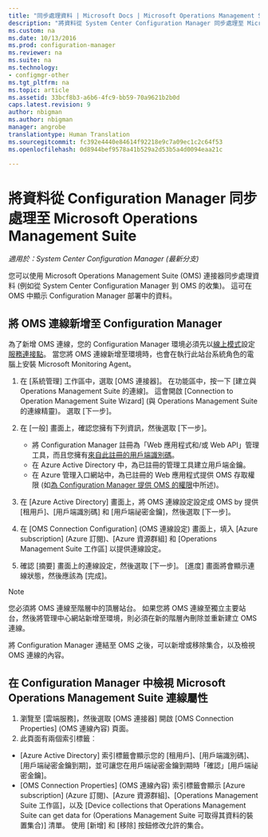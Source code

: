 ```yaml
---
title: "同步處理資料 | Microsoft Docs | Microsoft Operations Management Suite "
description: "將資料從 System Center Configuration Manager 同步處理至 Microsoft Operations Management Suite。"
ms.custom: na
ms.date: 10/13/2016
ms.prod: configuration-manager
ms.reviewer: na
ms.suite: na
ms.technology:
- configmgr-other
ms.tgt_pltfrm: na
ms.topic: article
ms.assetid: 33bcf8b3-a6b6-4fc9-bb59-70a9621b2b0d
caps.latest.revision: 9
author: nbigman
ms.author: nbigman
manager: angrobe
translationtype: Human Translation
ms.sourcegitcommit: fc392e4440e84614f92218e9c7a09ec1c2c64f53
ms.openlocfilehash: 0d8944bef9578a41b529a2d53b5a4d0094eaa21c

---
```

# <a name="sync-data-from-configuration-manager-to-the-microsoft-operations-management-suite"></a>將資料從 Configuration Manager 同步處理至 Microsoft Operations Management Suite

*適用於：System Center Configuration Manager (最新分支)*

您可以使用 Microsoft Operations Management Suite (OMS) 連接器同步處理資料 (例如從 System Center Configuration Manager 到 OMS 的收集)。 這可在 OMS 中顯示 Configuration Manager 部署中的資料。

## <a name="add-an-oms-connection-to-configuration-manager"></a>將 OMS 連線新增至 Configuration Manager

為了新增 OMS 連線，您的 Configuration Manager 環境必須先以[線上模式](https://azure.microsoft.com/en-us/documentation/articles/resource-group-create-service-principal-portal/)設定[服務連接點](../../../core/servers/deploy/configure/about-the-service-connection-point.md)。 當您將 OMS 連線新增至環境時，也會在執行此站台系統角色的電腦上安裝 Microsoft Monitoring Agent。
1.  在 [系統管理] 工作區中，選取 [OMS 連接器]。 在功能區中，按一下 [建立與 Operations Management Suite 的連線]。 這會開啟 [Connection to Operation Management Suite Wizard] (與 Operations Management Suite 的連線精靈)。 選取 [下一步]。
2.  在 [一般] 畫面上，確認您擁有下列資訊，然後選取 [下一步]。

    * 將 Configuration Manager 註冊為「Web 應用程式和/或 Web API」管理工具，而且您擁有[來自此註冊的用戶端識別碼](https://azure.microsoft.com/documentation/articles/active-directory-integrating-applications/)。
    * 在 Azure Active Directory 中，為已註冊的管理工具建立用戶端金鑰。
    * 在 Azure 管理入口網站中，為已註冊的 Web 應用程式提供 OMS 存取權限 (如[為 Configuration Manager 提供 OMS 的權限](https://azure.microsoft.com/en-us/documentation/articles/log-analytics-sccm/#provide-configuration-manager-with-permissions-to-oms)中所述)。

3.  在 [Azure Active Directory] 畫面上，將 OMS 連線設定設定成 OMS by 提供 [租用戶]、[用戶端識別碼] 和 [用戶端祕密金鑰]，然後選取 [下一步]。
4.  在 [OMS Connection Configuration] (OMS 連線設定) 畫面上，填入 [Azure subscription] (Azure 訂閱)、[Azure 資源群組] 和 [Operations Management Suite 工作區] 以提供連線設定。
5.  確認 [摘要] 畫面上的連線設定，然後選取 [下一步]。 [進度] 畫面將會顯示連線狀態，然後應該為 [完成]。

> [!NOTE]
> 您必須將 OMS 連線至階層中的頂層站台。 如果您將 OMS 連線至獨立主要站台，然後將管理中心網站新增至環境，則必須在新的階層內刪除並重新建立 OMS 連線。

將 Configuration Manager 連結至 OMS 之後，可以新增或移除集合，以及檢視 OMS 連線的內容。

## <a name="viewing-microsoft-operations-management-suite-connection-properties-in-configuration-manager"></a>在 Configuration Manager 中檢視 Microsoft Operations Management Suite 連線屬性

1.  瀏覽至 [雲端服務]，然後選取 [OMS 連接器] 開啟 [OMS Connection Properties] (OMS 連線內容) 頁面。
2.  此頁面有兩個索引標籤︰
  * [Azure Active Directory] 索引標籤會顯示您的 [租用戶]、[用戶端識別碼]、[用戶端祕密金鑰到期]，並可讓您在用戶端祕密金鑰到期時「確認」[用戶端祕密金鑰]。
  * [OMS Connection Properties] (OMS 連線內容) 索引標籤會顯示 [Azure subscription] (Azure 訂閱)、[Azure 資源群組]、[Operations Management Suite 工作區]，以及 [Device collections that Operations Management Suite can get data for (Operations Management Suite 可取得其資料的裝置集合)] 清單。 使用 [新增] 和 [移除] 按鈕修改允許的集合。



<!--HONumber=Dec16_HO3-->


